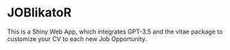 # JOBlikatoR
This is a Shiny Web App, which integrates GPT-3.5 and the vitae package to customize your CV to each new Job Opportunity.
